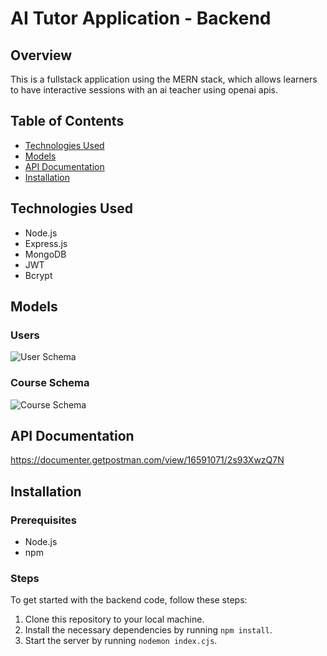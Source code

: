 # AI Tutor Application - Backend

## Overview
This is a fullstack application using the MERN stack, which allows learners to have interactive sessions with an ai teacher using openai apis.

## Table of Contents
- [Technologies Used](#technologies-used)
- [Models](#Models)
- [API Documentation](#api-documentation)
- [Installation](#installation)

## Technologies Used
- Node.js
- Express.js
- MongoDB
- JWT
- Bcrypt

## Models


### Users
![User Schema](https://user-images.githubusercontent.com/76999990/231979259-9c5f9be4-872e-4ac6-8b42-3b5f3cacba27.JPG)


### Course Schema
![Course Schema](https://user-images.githubusercontent.com/76999990/231981216-fb631617-4692-4146-895e-e7455f436e20.JPG)

## API Documentation
https://documenter.getpostman.com/view/16591071/2s93XwzQ7N

## Installation

### Prerequisites
- Node.js
- npm

### Steps
To get started with the backend code, follow these steps:

1. Clone this repository to your local machine.
2. Install the necessary dependencies by running `npm install`.
3. Start the server by running `nodemon index.cjs`.
